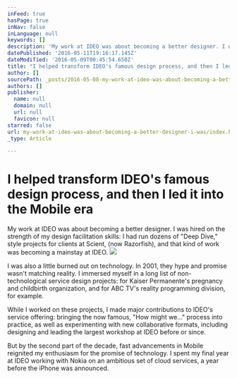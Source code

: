 ```yaml
---
inFeed: true
hasPage: true
inNav: false
inLanguage: null
keywords: []
description: 'My work at IDEO was about becoming a better designer. I was hired on the strength of my design facilitation skills: I had run dozens of "Deep Dive," style projects for clients at Scient, (now Razorfish), and that kind of work was becoming a mainstay at IDEO.'
datePublished: '2016-05-11T19:16:17.145Z'
dateModified: '2016-05-09T00:45:54.650Z'
title: "I helped transform IDEO's famous design process, and then I led it into the Mobile era"
author: []
sourcePath: _posts/2016-05-08-my-work-at-ideo-was-about-becoming-a-better-designer-i-was.md
authors: []
publisher:
  name: null
  domain: null
  url: null
  favicon: null
starred: false
url: my-work-at-ideo-was-about-becoming-a-better-designer-i-was/index.html
_type: Article

---
```

# I helped transform IDEO's famous design process, and then I led it into the Mobile era

My work at IDEO was about becoming a better designer. I was hired on the strength of my design facilitation skills: I had run dozens of "Deep Dive," style projects for clients at Scient, (now Razorfish), and that kind of work was becoming a mainstay at IDEO.
![](https://the-grid-user-content.s3-us-west-2.amazonaws.com/6bfb2add-4824-49d6-9bf5-14629ce421cf.jpg)

I was also a little burned out on technology. In 2001, they hype and promise wasn't matching reality. I immersed myself in a long list of non-technological service design projects: for Kaiser Permanente's pregnancy and childbirth organization, and for ABC TV's reality programming division, for example.

While I worked on these projects, I made major contributions to IDEO's service offering: bringing the now famous, "How might we..." process into practice, as well as experimenting with new collaborative formats, including designing and leading the largest workshop at IDEO before or since.

But by the second part of the decade, fast advancements in Mobile reignited my enthusiasm for the promise of technology. I spent my final year at IDEO working with Nokia on an ambitious set of cloud services, a year before the iPhone was announced.